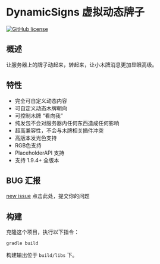 # DynamicSigns 虚拟动态牌子

[![GitHub license](https://img.shields.io/github/license/CaaMoe/DynamicSigns?style=flat-square)](https://github.com/CaaMoe/DynamicSigns/blob/master/LICENSE)

## 概述

让服务器上的牌子动起来，转起来，让小木牌消息更加显眼高级。

## 特性

* 完全可自定义动态内容
* 可自定义动态木牌朝向
* 可控制木牌 “看向我”
* 纯发包不会对服务器内任何东西造成任何影响
* 超高兼容性，不会与木牌相关插件冲突
* 高版本发光色支持
* RGB色支持
* PlaceholderAPI 支持
* 支持 1.9.4+ 全版本

## BUG 汇报

[new issue](https://github.com/CaaMoe/DynamicSigns/issues/new) 点击此处，提交你的问题

## 构建

克隆这个项目，执行以下指令：

    gradle build

构建输出位于 `build/libs` 下。



















